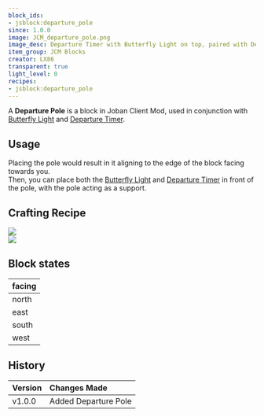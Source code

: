 ```yaml
---
block_ids:
- jsblock:departure_pole
since: 1.0.0
image: JCM_departure_pole.png
image_desc: Departure Timer with Butterfly Light on top, paired with Departure Pole behind
item_group: JCM Blocks
creator: LX86
transparent: true
light_level: 0
recipes:
- jsblock:departure_pole
---
```


A **Departure Pole** is a block in Joban Client Mod, used in conjunction with [Butterfly Light](./butterfly_light.md) and [Departure Timer](./departure_timer.md).

## Usage
Placing the pole would result in it aligning to the edge of the block facing towards you.  
Then, you can place both the [Butterfly Light](./butterfly_light.md) and [Departure Timer](./departure_timer.md) in front of the pole, with the pole acting as a support.

## Crafting Recipe
<div class="crafting">
    <div class="crafting-table">
        <!-- row 1 -->
        <div></div>
        <div></div>
        <div></div>
        <!-- row 2 -->
        <div></div>
        <div><img src="../crafting/JCM_Item_Departure_timer.png"></div>
        <div></div>
        <!-- row 3 -->
        <div></div>
        <div></div>
        <div></div>
    </div>
    <div class="crafting-arrow"></div>
    <div class="crafting-result" data-count="16">
        <img src="../crafting/JCM_Item_Departure_pole.png">
    </div>
</div>

## Block states
| facing |
|:-------|
| north  |
| east   |
| south  |
| west   |

## History
| Version | Changes Made         |
|:--------|:---------------------|
| v1.0.0  | Added Departure Pole |
